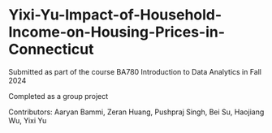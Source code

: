# Yixi-Yu-Impact-of-Household-Income-on-Housing-Prices-in-Connecticut
Submitted as part of the course BA780 Introduction to Data Analytics in Fall 2024

Completed as a group project 

Contributors: Aaryan Bammi, Zeran Huang, Pushpraj Singh, Bei Su, Haojiang Wu, Yixi Yu
